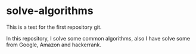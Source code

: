 # solve-algorithms
This is a test for the first repository git.

In this repository, I solve some common algorithms, also I have solve some from Google, Amazon and hackerrank.


